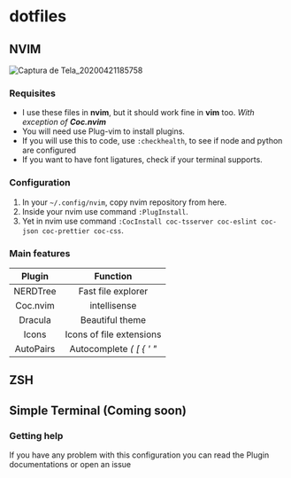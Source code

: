 # dotfiles

## NVIM

![Captura de Tela_20200421185758](https://user-images.githubusercontent.com/53794049/79918034-052f2c00-8402-11ea-9031-b74266ebcc43.png)

### Requisites

- I use these files in **nvim**, but it should work fine in **vim** too. _With exception of **Coc.nvim**_
- You will need use Plug-vim to install plugins.
- If you will use this to code, use ```:checkhealth```, to see if node and python are configured
- If you want to have font ligatures, check if your terminal supports.

### Configuration

1. In your ``` ~/.config/nvim ```, copy nvim repository from here.
2. Inside your nvim use command ``` :PlugInstall ```.
3. Yet in nvim use command ``` :CocInstall coc-tsserver coc-eslint coc-json coc-prettier coc-css ```.

### Main features

|   Plugin  |         Function         |
|:---------:|:------------------------:|
|  NERDTree |    Fast file explorer    |
|  Coc.nvim |       intellisense       |
|  Dracula  |      Beautiful theme     |
|   Icons   | Icons of file extensions |
| AutoPairs | Autocomplete _( [ { ' "_ |

## ZSH

## Simple Terminal (Coming soon)

### Getting help

If you have any problem with this configuration you can read the Plugin documentations or open an issue
